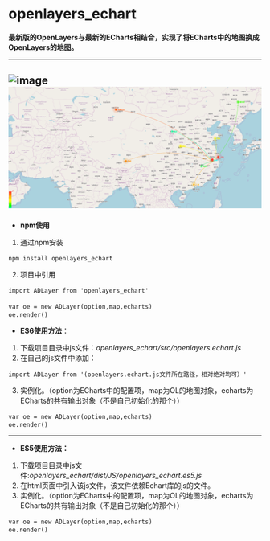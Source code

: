 # openlayers_echart
**最新版的OpenLayers与最新的ECharts相结合，实现了将ECharts中的地图换成OpenLayers的地图。**

---
![image](flight1.gif)
![image](flight2.gif)
---

- **npm使用**
1. 通过npm安装
```
npm install openlayers_echart
```
2. 项目中引用

```
import ADLayer from 'openlayers_echart'

var oe = new ADLayer(option,map,echarts) 
oe.render()
```

- **ES6使用方法**：
1. 下载项目目录中js文件：*openlayers_echart/src/openlayers.echart.js*
2. 在自己的js文件中添加：
```
import ADLayer from '(openlayers.echart.js文件所在路径，相对绝对均可）'
```
3. 实例化。（option为ECharts中的配置项，map为OL的地图对象，echarts为ECharts的共有输出对象（不是自己初始化的那个））
```
var oe = new ADLayer(option,map,echarts) 
oe.render()
```

---
- **ES5使用方法：**
1. 下载项目目录中js文件:*openlayers_echart/dist/JS/openlayers_echart.es5.js*
2. 在html页面中引入该js文件，该文件依赖Echart库的js的文件。
3. 实例化。（option为ECharts中的配置项，map为OL的地图对象，echarts为ECharts的共有输出对象（不是自己初始化的那个））
```
var oe = new ADLayer(option,map,echarts) 
oe.render()
```


